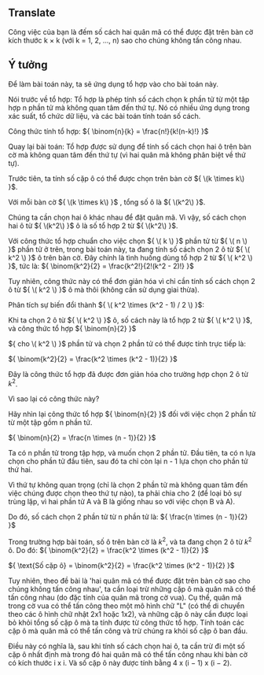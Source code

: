 ## Translate
Công việc của bạn là đếm số cách hai quân mã có thể được đặt trên bàn cờ kích thước k × k (với k = 1, 2, ..., n) sao cho chúng không tấn công nhau.

## Ý tưởng
Để làm bài toán này, ta sẽ ứng dụng tổ hợp vào cho bài toán này. 

Nói trước về tổ hợp: Tổ hợp là phép tính số cách chọn k phần tử từ một tập hợp n phần tử mà không quan tâm đến thứ tự. Nó có nhiều ứng dụng trong xác suất, tổ chức dữ liệu, và các bài toán tính toán số cách.

Công thức tính tổ hợp: ${ \binom{n}{k} = \frac{n!}{k!(n-k)!} }$

Quay lại bài toán: Tổ hợp được sử dụng để tính số cách chọn hai ô trên bàn cờ mà không quan tâm đến thứ tự (vì hai quân mã không phân biệt về thứ tự). 

Trước tiên, ta tính số cặp ô có thể được chọn trên bàn cờ ${ \(k \times k\) }$. 

Với mỗi bàn cờ ${ \(k \times k\) }$ , tổng số ô là ${ \(k^2\) }$. 

Chúng ta cần chọn hai ô khác nhau để đặt quân mã. Vì vậy, số cách chọn hai ô từ ${ \(k^2\) }$ ô là số tổ hợp 2 từ ${ \(k^2\) }$.

Với công thức tổ hợp chuẩn cho việc chọn ${ \( k \) }$ phần tử từ ${ \( n \) }$ phần tử ở trên, trong bài toán này, ta đang tính số cách chọn 2 ô từ ${ \( k^2 \) }$ ô trên bàn cờ. Đây chính là tình huống dùng tổ hợp 2 từ ${ \( k^2 \) }$, tức là: ${ \binom{k^2}{2} = \frac{k^2!}{2!(k^2 - 2)!} }$ 

Tuy nhiên, công thức này có thể đơn giản hóa vì chỉ cần tính số cách chọn 2 ô từ ${ \( k^2 \) }$ ô mà thôi (không cần sử dụng giai thừa).

Phân tích sự biến đổi thành ${ \( k^2 \times (k^2 - 1) / 2 \) }$:

Khi ta chọn 2 ô từ ${ \( k^2 \) }$ ô, số cách này là tổ hợp 2 từ ${ \( k^2 \) }$, và công thức tổ hợp ${ \binom{n}{2} }$ 

${ cho \( k^2 \) }$ phần tử và chọn 2 phần tử có thể được tính trực tiếp là:

${ \binom{k^2}{2} = \frac{k^2 \times (k^2 - 1)}{2} }$

Đây là công thức tổ hợp đã được đơn giản hóa cho trường hợp chọn 2 ô từ ${k^2}$.

Vì sao lại có công thức này?

Hãy nhìn lại công thức tổ hợp ${ \binom{n}{2} }$ đối với việc chọn 2 phần tử từ một tập gồm n phần tử.

${ \binom{n}{2} = \frac{n \times (n - 1)}{2} }$

Ta có n phần tử trong tập hợp, và muốn chọn 2 phần tử. Đầu tiên, ta có n lựa chọn cho phần tử đầu tiên, sau đó ta chỉ còn lại n - 1 lựa chọn cho phần tử thứ hai.

Vì thứ tự không quan trọng (chỉ là chọn 2 phần tử mà không quan tâm đến việc chúng được chọn theo thứ tự nào), ta phải chia cho 2 (để loại bỏ sự trùng lặp, vì hai phần tử A và B là giống nhau so với việc chọn B và A).

Do đó, số cách chọn 2 phần tử từ n phần tử là: ${ \frac{n \times (n - 1)}{2} }$

Trong trường hợp bài toán, số ô trên bàn cờ là ${ k^2 }$, và ta đang chọn 2 ô từ ${ k^2 }$ ô. Do đó: ${ \binom{k^2}{2} = \frac{k^2 \times (k^2 - 1)}{2} }$

${ \text{Số cặp ô} = \binom{k^2}{2} = \frac{k^2 \times (k^2 - 1)}{2} }$ 

Tuy nhiên, theo đề bài là 'hai quân mã có thể được đặt trên bàn cờ sao cho chúng không tấn công nhau', ta cần loại trừ những cặp ô mà quân mã có thể tấn công nhau (do đặc tính của quân mã trong cờ vua). Cụ thể, quân mã trong cờ vua có thể tấn công theo một mô hình chữ "L" (có thể di chuyển theo các ô hình chữ nhật 2x1 hoặc 1x2), và những cặp ô này cần được loại bỏ khỏi tổng số cặp ô mà ta tính được từ công thức tổ hợp. Tính toán các cặp ô mà quân mã có thể tấn công và trừ chúng ra khỏi số cặp ô ban đầu.

Điều này có nghĩa là, sau khi tính số cách chọn hai ô, ta cần trừ đi một số cặp ô nhất định mà trong đó hai quân mã có thể tấn công nhau khi bàn cờ có kích thước i x i. Và số cặp ô này được tính bằng 4 x (i − 1) x (i − 2).
